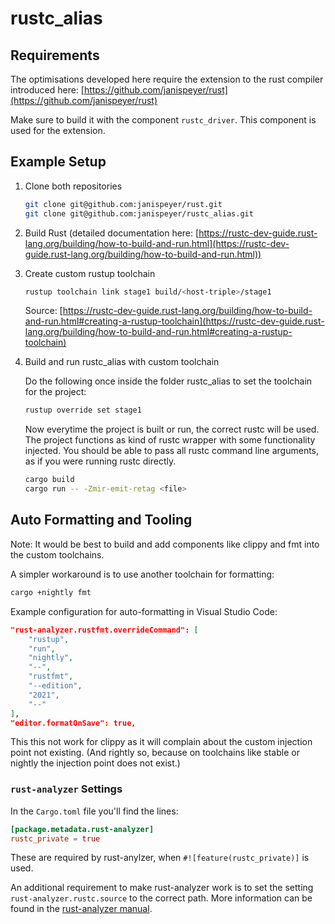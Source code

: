 # rustc_alias

## Requirements

The optimisations developed here require the extension to the rust compiler introduced here: [https://github.com/janispeyer/rust](https://github.com/janispeyer/rust)

Make sure to build it with the component `rustc_driver`. This component is used for the extension.

## Example Setup

1. Clone both repositories

    ```bash
    git clone git@github.com:janispeyer/rust.git
    git clone git@github.com:janispeyer/rustc_alias.git
    ```

2. Build Rust (detailed documentation here: [https://rustc-dev-guide.rust-lang.org/building/how-to-build-and-run.html](https://rustc-dev-guide.rust-lang.org/building/how-to-build-and-run.html))

3. Create custom rustup toolchain

    ```bash
    rustup toolchain link stage1 build/<host-triple>/stage1
    ```

    Source: [https://rustc-dev-guide.rust-lang.org/building/how-to-build-and-run.html#creating-a-rustup-toolchain](https://rustc-dev-guide.rust-lang.org/building/how-to-build-and-run.html#creating-a-rustup-toolchain)

4. Build and run rustc_alias with custom toolchain

    Do the following once inside the folder rustc_alias to set the toolchain for the project:

    ```bash
    rustup override set stage1
    ```

    Now everytime the project is built or run, the correct rustc will be used. The project functions as kind of rustc wrapper with some functionality injected. You should be able to pass all rustc command line arguments, as if you were running rustc directly.

    ```bash
    cargo build
    cargo run -- -Zmir-emit-retag <file>
    ```

## Auto Formatting and Tooling

Note: It would be best to build and add components like clippy and fmt into the custom toolchains.

A simpler workaround is to use another toolchain for formatting:

```bash
cargo +nightly fmt
```

Example configuration for auto-formatting in Visual Studio Code:

```json
"rust-analyzer.rustfmt.overrideCommand": [
    "rustup",
    "run",
    "nightly",
    "--",
    "rustfmt",
    "--edition",
    "2021",
    "--"
],
"editor.formatOnSave": true,
```

This this not work for clippy as it will complain about the custom injection point not existing. (And rightly so, because on toolchains like stable or nightly the injection point does not exist.)

### `rust-analyzer` Settings

In the `Cargo.toml` file you'll find the lines:

```toml
[package.metadata.rust-analyzer]
rustc_private = true
```

These are required by rust-anylzer, when `#![feature(rustc_private)]` is used.

An additional requirement to make rust-analyzer work is to set the setting `rust-analyzer.rustc.source` to the correct path. More information can be found in the [rust-analyzer manual](https://rust-analyzer.github.io/manual.html).
